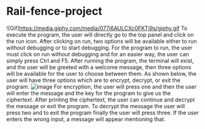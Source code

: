 # Rail-fence-project

![Gif]https://media.giphy.com/media/077i6AULCXc0FKTj9s/giphy.gif
   To execute the program, the user will directly go to the top panel and click on the run icon. After clicking on run, two options will be available either to run without debugging or to start debugging. For the program to run, the user must click on run without debugging and for an easier way, the user can simply press Ctrl and F5. After running the program, the terminal will exist, and the user will be greeted with a welcome message, then three options will be available for the user to choose between them. As shown below, the user will have three options which are to encrypt, decrypt, or exit the program. 
![image](https://user-images.githubusercontent.com/93862666/200935971-f494364f-ab00-42cb-8a2c-0f7ed00cabc9.png)
For encryption, the user will press one and then the user will enter the message and the key for the program to give us the ciphertext. After printing the ciphertext, the user can continue and decrypt the message or exit the program. To decrypt the message the user will press two and to exit the program finally the user will press three. If the user enters the wrong input, a message will appear mentioning that.
